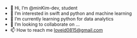 - 👋 Hi, I’m @minKim-dev, student
- 👀 I’m interested in swift and python and machine learning
- 🌱 I’m currently learning python for data analytics
- 💞️ I’m looking to collaborate on ...
- 📫 How to reach me lovejd0815@gmail.com

<!---
minKim-dev/minKim-dev is a ✨ special ✨ repository because its `README.md` (this file) appears on your GitHub profile.
You can click the Preview link to take a look at your changes.
--->
